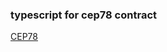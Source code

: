 ### typescript for cep78 contract


[CEP78](https://github.com/casper-ecosystem/cep-78-enhanced-nft)